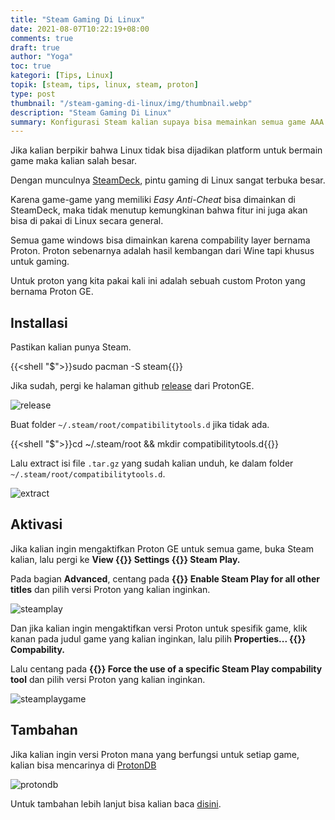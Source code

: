 ```yaml
---
title: "Steam Gaming Di Linux"
date: 2021-08-07T10:22:19+08:00
comments: true
draft: true
author: "Yoga"
toc: true
kategori: [Tips, Linux]
topik: [steam, tips, linux, steam, proton]
type: post
thumbnail: "/steam-gaming-di-linux/img/thumbnail.webp"
description: "Steam Gaming Di Linux"
summary: Konfigurasi Steam kalian supaya bisa memainkan semua game AAA di Linux.
---
```


Jika kalian berpikir bahwa Linux tidak bisa dijadikan platform untuk bermain game maka kalian salah besar.

Dengan munculnya [SteamDeck](https://www.steamdeck.com/en/), pintu gaming di Linux sangat terbuka besar.

Karena game-game yang memiliki _Easy Anti-Cheat_ bisa dimainkan di SteamDeck, maka tidak menutup kemungkinan bahwa fitur ini juga akan
bisa di pakai di Linux secara general.

Semua game windows bisa dimainkan karena compability layer bernama Proton. Proton sebenarnya adalah hasil kembangan dari Wine tapi khusus untuk gaming.

Untuk proton yang kita pakai kali ini adalah sebuah custom Proton yang bernama Proton GE.

## Installasi

Pastikan kalian punya Steam.

{{<shell "$">}}sudo pacman -S steam{{</shell>}}

Jika sudah, pergi ke halaman github [release](https://github.com/GloriousEggroll/proton-ge-custom/releases)
dari ProtonGE.

![release](/steam-gaming-di-linux/img/release.webp)

Buat folder `~/.steam/root/compatibilitytools.d` jika tidak ada.

{{<shell "$">}}cd ~/.steam/root && mkdir compatibilitytools.d{{</shell>}}

Lalu extract isi file `.tar.gz` yang sudah kalian unduh, ke dalam folder `~/.steam/root/compatibilitytools.d`.

![extract](/steam-gaming-di-linux/img/extract.webp)

## Aktivasi

Jika kalian ingin mengaktifkan Proton GE untuk semua game, buka Steam kalian, lalu pergi ke **View {{<scIcon class="fa fa-arrow-right">}} Settings {{<scIcon class="fa fa-arrow-right">}} Steam Play.** 

Pada bagian **Advanced**, centang pada **{{<scIcon class="fa fa-check-square">}} Enable Steam Play for all other titles** dan pilih versi Proton yang kalian inginkan.

![steamplay](/steam-gaming-di-linux/img/steamplay.webp)

Dan jika kalian ingin mengaktifkan versi Proton untuk spesifik game, klik kanan pada judul game yang kalian inginkan, lalu pilih 
**Properties... {{<scIcon class="fa fa-arrow-right">}} Compability.**

Lalu centang pada **{{<scIcon class="fa fa-check-square">}} Force the use of a specific Steam Play compability tool** dan pilih versi
Proton yang kalian inginkan.

![steamplaygame](/steam-gaming-di-linux/img/steamplaygame.webp)

## Tambahan

Jika kalian ingin versi Proton mana yang berfungsi untuk setiap game, kalian bisa mencarinya di [ProtonDB](https://www.protondb.com/)

![protondb](/steam-gaming-di-linux/img/protondb.webp)

Untuk tambahan lebih lanjut bisa kalian baca [disini](https://github.com/GloriousEggroll/proton-ge-custom).